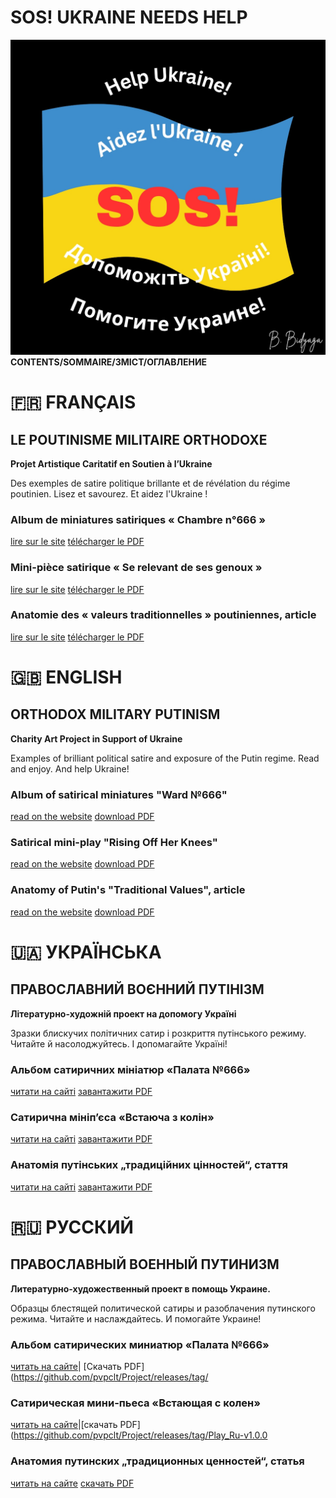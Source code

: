 # SOS! UKRAINE NEEDS HELP 
![Обложка](Images/Cover_Project.jpg)
**CONTENTS/SOMMAIRE/ЗМІСТ/ОГЛАВЛЕНИЕ**


# 🇫🇷 FRANÇAIS

## LE POUTINISME MILITAIRE ORTHODOXE

**Projet Artistique Caritatif en Soutien à l’Ukraine**

Des exemples de satire politique brillante et de révélation du régime poutinien. Lisez et savourez. Et aidez l'Ukraine !


### Album de miniatures satiriques « Chambre n°666 »

[lire sur le site](Album_Fr.md) [télécharger le PDF](https://pvpclt.github.io/project/releases/tag/Album_Fr-v1.0.0)

### Mini-pièce satirique « Se relevant de ses genoux »

[lire sur le site](Play_Fr.md) [télécharger le PDF](https://pvpclt.github.io/project/releases/tag/Play_Fr-v1.0.0)

### Anatomie des « valeurs traditionnelles » poutiniennes, article

[lire sur le site](Values_Fr.md) [télécharger le PDF](https://pvpclt.github.io/project/releases/tag/Values_Fr-v1.0.0)


# 🇬🇧 ENGLISH 

## ORTHODOX MILITARY PUTINISM

**Charity Art Project in Support of Ukraine**

Examples of brilliant political satire and exposure of the Putin regime. Read and enjoy. And help Ukraine!


### Album of satirical miniatures "Ward №666"

[read on the website](Album_En.md) [download PDF](https://pvpclt.github.io/project/releases/tag/Album_En-v1.0.0)

### Satirical mini-play "Rising Off Her Knees"

[read on the website](Play_En.md) [download PDF](https://pvpclt.github.io/project/releases/tag/Play_En-v1.0.0)

### Anatomy of Putin's "Traditional Values", article

[read on the website](Values_En.md) [download PDF](https://pvpclt.github.io/project/releases/tag/Values_En-v1.0.0)


# 🇺🇦 УКРАЇНСЬКА

## ПРАВОСЛАВНИЙ ВОЄННИЙ ПУТІНІЗМ

**Літературно-художній проект на допомогу Україні**

Зразки блискучих політичних сатир і розкриття путінського режиму. Читайте й насолоджуйтесь. І допомагайте Україні!


### Альбом сатиричних мініатюр «Палата №666»

[читати на сайті](Album_Ua.md) [завантажити PDF](https://pvpclt.github.io/project/releases/tag/Album_Ua-v1.0.0)

### Сатирична мініп’єса «Встаюча з колін»

[читати на сайті](Play_Ua.md) [завантажити PDF](https://pvpclt.github.io/project/releases/tag/Play_Ua-v1.0.0)

### Анатомія путінських „традиційних цінностей“, стаття

[читати на сайті](Values_Ua.md) [завантажити PDF](https://pvpclt.github.io/project/releases/tag/Values_Ua-v1.0.0)


# 🇷🇺 РУССКИЙ 
 
## ПРАВОСЛАВНЫЙ ВОЕННЫЙ ПУТИНИЗМ

**Литературно-художественный проект в помощь Украине.**

Образцы блестящей политической сатиры и разоблачения путинского режима. Читайте и наслаждайтесь. И помогайте Украине!


### Альбом сатирических миниатюр «Палата №666»

[читать на сайте](Album_Ru.md)| [Скачать PDF](https://github.com/pvpclt/Project/releases/tag/


### Сатирическая мини-пьеса «Встающая с колен»

[читать на сайте](Play_Ru.md)|[скачать PDF](https://github.com/pvpclt/Project/releases/tag/Play_Ru-v1.0.0

### Анатомия путинских „традиционных ценностей“, статья

[читать на сайте](Values_Ru.md) [скачать PDF](https://pvpclt.github.io/project/releases/tag/Values_Ru-v1.0.0)
